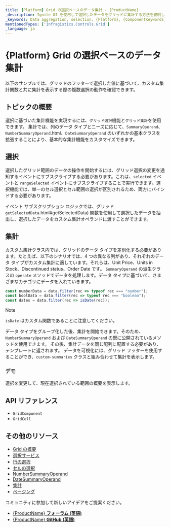 ```yaml
---
title: {Platform} Grid の選択ベースのデータ集計 - {ProductName}
_description: Ignite UI を使用して選択したデータをグリッドに集計する方法を説明します。次のプロジェクトのために仮想化データと豊富な API でコンテンツを即時に集計します。
_keywords: Data aggregation, selection, {Platform}, {ComponentKeywords}, {ProductName}, Infragistics {Platform}, infragistics, データ集計, 選択, インフラジスティックス
mentionedTypes: ['Infragistics.Controls.Grid']
_language: ja
---
```


# {Platform} Grid の選択ベースのデータ集計

以下のサンプルでは、グリッドのフッターで選択した値に基づいて、カスタム集計関数と共に集計を表示する際の複数選択の動作を確認できます。

## トピックの概要

選択に基づいた集計機能を実現するには、`グリッド選択`機能と`グリッド集計`を使用できます。
集計では、列のデータ タイプとニーズに応じて、`SummaryOperand`、`NumberSummaryOperand`.html、`DateSummaryOperand` のいずれかの基本クラスを拡張することにより、基本的な集計機能をカスタマイズできます。

## 選択
選択したグリッド範囲のデータの操作を開始するには、グリッド選択の変更を通知するイベントにサブスクライブする必要があります。これは、`selected` イベントと `rangeSelected` イベントにサブスクライブすることで実行できます。選択機能では、単一のセル選択とセル範囲の選択が区別されるため、両方にバインドする必要があります。

イベント サブスクリプション ロジックでは、グリッド `getSelectedData`.html#getSelectedData) 関数を使用して選択したデータを抽出し、選択したデータをカスタム集計オペランドに渡すことができます。


## 集計
カスタム集計クラス内では、グリッドのデータ タイプを差別化する必要があります。たとえば、以下のシナリオでは、4 つの異なる列があり、それぞれのデータ タイプがカスタム集計に適しています。それらは、Unit Price、Units in Stock、Discontinued status、Order Date です。
`SummaryOperand` の派生クラスの `operate` メソッドでデータを処理します。データ タイプに基づいて、さまざまなカテゴリにデータを入れていきます。

```typescript
const numberData = data.filter(rec => typeof rec === "number");
const boolData = data.filter(rec => typeof rec === "boolean");
const dates = data.filter(rec => isDate(rec));
```

> [!Note]
> `isDate` はカスタム関数であることに注意してください。

データ タイプをグループ化した後、集計を開始できます。そのため、`NumberSummaryOperand` および `DateSummaryOperand` の既に公開されているメソッドを使用できます。
その後、集計データを同じ配列に配置する必要があり、テンプレートに返されます。
データを可視化には、グリッド フッターを使用することができ、`custom-summaries` クラスと組み合わせて集計を表示します。

<!-- Angular -->

### デモ
選択を変更して、現在選択されている範囲の概要を表示します。

<!-- NOTE this sample is differed -->

<code-view style="height: 560px;"
           data-demos-base-url="{environment:dvDemosBaseUrl}"
           iframe-src="{environment:dvDemosBaseUrl}/{GridSample}-data-summary-custom-selection"
           github-src="{GridSample}/data-summary-custom-selection">
</code-view>

<!-- end: Angular -->

## API リファレンス

* `GridComponent`
* `GridCell`

## その他のリソース
<div class="divider--half"></div>

* [Grid の概要](../data-grid.md)
* [選択サービス]({environment:{Platform}ApiUrl}/classes/gridselectionservice.html)
* [行の選択](row-selection.md)
* [セルの選択](cell-selection.md)
* [NumberSummaryOperand]({environment:{Platform}ApiUrl}/classes/numbersummaryoperand.html)
* [DateSummaryOperand]({environment:{Platform}ApiUrl}/classes/datesummaryoperand.html)
* [集計](summaries.md)
* [ページング](paging.md)

<div class="divider--half"></div>
コミュニティに参加して新しいアイデアをご提案ください。

* [{ProductName} **フォーラム (英語)**]({ForumsLink})
* [{ProductName} **GitHub (英語)**]({GithubLink})